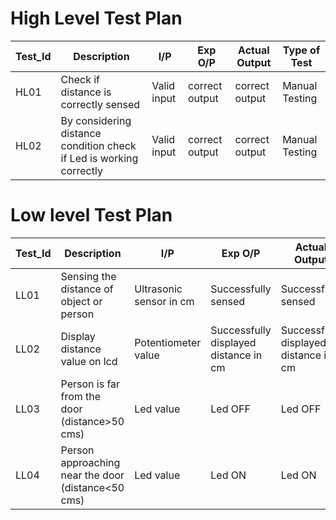 # High Level Test Plan

| Test_Id | Description | I/P | Exp O/P | Actual Output | Type of Test |
| ----- | ----- | ------- | ----- | ------- | ------ |
|HL01|Check if distance is correctly sensed| Valid input | correct output | correct output | Manual Testing |
|HL02|By considering distance condition check if Led is working correctly|  Valid input | correct output | correct output | Manual Testing |

# Low level Test Plan

| Test_Id | Description | I/P | Exp O/P | Actual Output | Type of Test |
| ----- | ----- | ------- | ----- | ------- | ------ |
|LL01|Sensing the distance of object or person| Ultrasonic sensor in cm | Successfully sensed | Successfully sensed | Requirement based |
|LL02|Display distance value on lcd| Potentiometer value | Successfully displayed distance in cm | Successfully displayed distance in cm | Requirement based |
|LL03|Person is far from the door (distance>50 cms)| Led value | Led OFF | Led OFF | Requirement based |
|LL04|Person approaching near the door (distance<50 cms)| Led value | Led ON | Led ON | Requirement based |